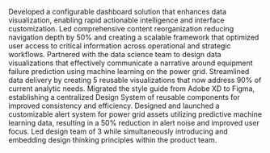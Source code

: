 Developed a configurable dashboard solution that enhances data visualization, enabling rapid actionable intelligence and interface customization.
Led comprehensive content reorganization reducing navigation depth by 50% and creating a scalable framework that optimized user access to critical information across operational and strategic workflows.
Partnered with the data science team to design data visualizations that effectively communicate a narrative around equipment failure prediction using machine learning on the power grid.  Streamlined data delivery by creating 5 reusable visualizations that now address 90% of current analytic needs.
Migrated the style guide from Adobe XD to Figma, establishing a centralized Design System of reusable components for improved consistency and efficiency. 
Designed and launched a customizable alert system for power grid assets utilizing predictive machine learning data, resulting in a 50% reduction in alert noise and improved user focus.
Led design team of 3 while simultaneously introducing and embedding design thinking principles within the product team.
